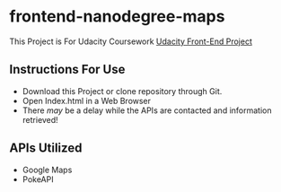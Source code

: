 # frontend-nanodegree-maps
This Project is For Udacity Coursework [Udacity Front-End Project](https://github.com/udacity/)

## Instructions For Use
* Download this Project or clone repository through Git.
* Open Index.html in a Web Browser
* There _may_ be a delay while the APIs are contacted and information retrieved!
## APIs Utilized
* Google Maps
* PokeAPI 
